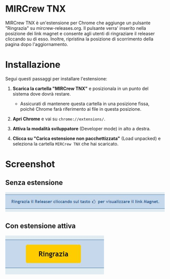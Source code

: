 # MIRCrew TNX

MIRCrew TNX è un'estensione per Chrome che aggiunge un pulsante "Ringrazia" su mircrew-releases.org. Il pulsante verra' inserito nella posizione dei link magnet e consente agli utenti di ringraziare il releaser cliccando su di esso. Inoltre, ripristina la posizione di scorrimento della pagina dopo l'aggiornamento.

# Installazione

Segui questi passaggi per installare l'estensione:

1. **Scarica la cartella "MIRCrew TNX"** e posizionala in un punto del sistema dove dovrà restare.
    - Assicurati di mantenere questa cartella in una posizione fissa, poiché Chrome farà riferimento ai file in questa posizione.

2. **Apri Chrome** e vai su `chrome://extensions/`.

3. **Attiva la modalità sviluppatore** (Developer mode) in alto a destra.

4. **Clicca su "Carica estensione non pacchettizzata"** (Load unpacked) e seleziona la cartella `MIRCrew TNX` che hai scaricato.

# Screenshot 

## Senza estensione

![alt text](https://github.com/manufino/MIRCrew-TNX/blob/main/images/pre.JPG)

## Con estensione attiva

![alt text](https://github.com/manufino/MIRCrew-TNX/blob/main/images/post.JPG)
